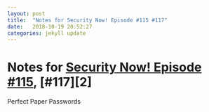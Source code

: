 ```yaml
---
layout: post
title:  "Notes for Security Now! Episode #115 #117"
date:   2018-10-19 20:52:27
categories: jekyll update
---
```


# Notes for [Security Now! Episode #115][1], [#117][2]

Perfect Paper Passwords

[1]: https://web.archive.org/web/20160629201310/https://www.grc.com/sn/sn-115.htm
[1]: https://web.archive.org/web/20160629190059/https://www.grc.com/sn/sn-117.htm
